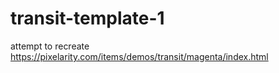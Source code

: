 # transit-template-1
attempt to recreate https://pixelarity.com/items/demos/transit/magenta/index.html
